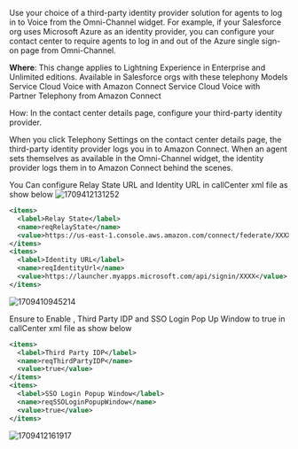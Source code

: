Use your choice of a third-party identity provider solution for agents to log in to Voice from the Omni-Channel widget. 
For example, if your Salesforce org uses Microsoft Azure as an identity provider, you can configure your contact center to require agents to log in and out of the Azure single sign-on page from Omni-Channel.

**Where**: This change applies to Lightning Experience in Enterprise and Unlimited editions. Available in Salesforce orgs with these telephony Models
  Service Cloud Voice with Amazon Connect
  Service Cloud Voice with Partner Telephony from Amazon Connect
  
How: In the contact center details page, configure your third-party identity provider.

When you click Telephony Settings on the contact center details page, the third-party identity provider logs you in to Amazon Connect.
When an agent sets themselves as available in the Omni-Channel widget, the identity provider logs them in to Amazon Connect behind the scenes.

You Can configure Relay State URL and Identity URL in callCenter xml file as show below 
![1709412131252](https://github.com/sujaicus/aws-connect-scv/assets/82329822/6709b32f-5445-40e9-a338-2ee100230da0)

```xml
<items>
  <label>Relay State</label>
  <name>reqRelayState</name>
  <value>https://us-east-1.console.aws.amazon.com/connect/federate/XXXX</value>
</items>
<items>
  <label>Identity URL</label>
  <name>reqIdentityUrl</name>
  <value>https://launcher.myapps.microsoft.com/api/signin/XXXX</value>
</items>
```
![1709410945214](https://github.com/sujaicus/aws-connect-scv/assets/82329822/3d37c421-1b59-4c5a-8042-6b021754dd02)



Ensure to Enable , Third Party IDP and SSO Login Pop Up Window to true in callCenter xml file as show below

```xml
<items>
  <label>Third Party IDP</label>
  <name>reqThirdPartyIDP</name>
  <value>true</value>
</items>
<items>
  <label>SSO Login Popup Window</label>
  <name>reqSSOLoginPopupWindow</name>
  <value>true</value>
</items>
```
![1709412161917](https://github.com/sujaicus/aws-connect-scv/assets/82329822/229d3f90-4270-4846-8780-ff5cebb87f59)


